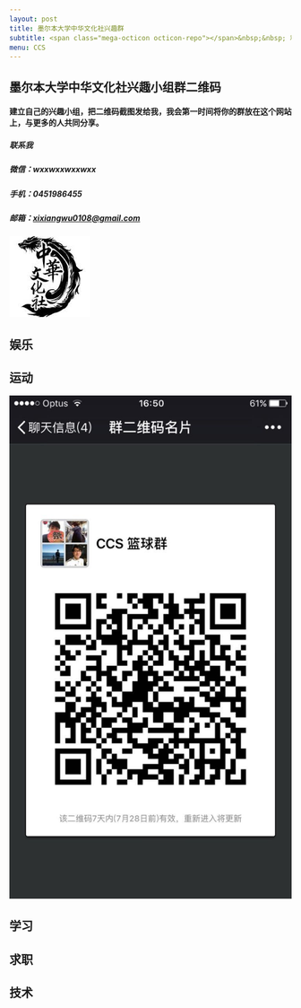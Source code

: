 ```yaml
---
layout: post
title: 墨尔本大学中华文化社兴趣群
subtitle: <span class="mega-octicon octicon-repo"></span>&nbsp;&nbsp; 和靠谱的人做靠谱的事
menu: CCS
---
```


## 墨尔本大学中华文化社兴趣小组群二维码

#### 建立自己的兴趣小组，把二维码截图发给我，我会第一时间将你的群放在这个网站上，与更多的人共同分享。
##### 联系我
##### 微信：wxxwxxwxxwxx
##### 手机：0451986455
##### 邮箱：xixiangwu0108@gmail.com

![](https://github.com/XixiangWu/xixiangwu.github.io/blob/master/ccs_resources/ccslogo.jpg?raw=true)

## 娱乐


## 运动

![](https://github.com/XixiangWu/xixiangwu.github.io/blob/master/ccs_resources/lanqiuqun.jpeg?raw=true)

## 学习


## 求职


## 技术


